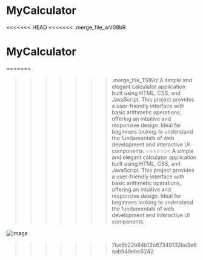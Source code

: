 # MyCalculator
<<<<<<< HEAD
<<<<<<< .merge_file_wV08bR
# MyCalculator
=======
>>>>>>> .merge_file_TSINIz
A simple and elegant calculator application built using HTML, CSS, and JavaScript. This project provides a user-friendly interface with basic arithmetic operations, offering an intuitive and responsive design. Ideal for beginners looking to understand the fundamentals of web development and interactive UI components.
=======
A simple and elegant calculator application built using HTML, CSS, and JavaScript. This project provides a user-friendly interface with basic arithmetic operations, offering an intuitive and responsive design. Ideal for beginners looking to understand the fundamentals of web development and interactive UI components.

![image](https://github.com/user-attachments/assets/62cfd996-1c4d-42ac-ba99-a118329aa401)
>>>>>>> 7be5b22b84b13b67349132be3e6aab949ebc6242

